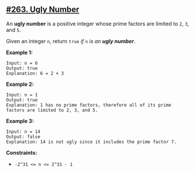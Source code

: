 ## [#263. Ugly Number](https://leetcode.com/problems/ugly-number/)

An **ugly number** is a positive integer whose prime factors are limited to `2`, `3`, and `5`.

Given an integer `n`, return `true` _if_ `n` _is an **ugly number**_.

**Example 1:**
````
Input: n = 6
Output: true
Explanation: 6 = 2 × 3
````

**Example 2:**
````
Input: n = 1
Output: true
Explanation: 1 has no prime factors, therefore all of its prime factors are limited to 2, 3, and 5.
````

**Example 3:**
````
Input: n = 14
Output: false
Explanation: 14 is not ugly since it includes the prime factor 7.
````

**Constraints:**
* `-2^31 <= n <= 2^31 - 1`